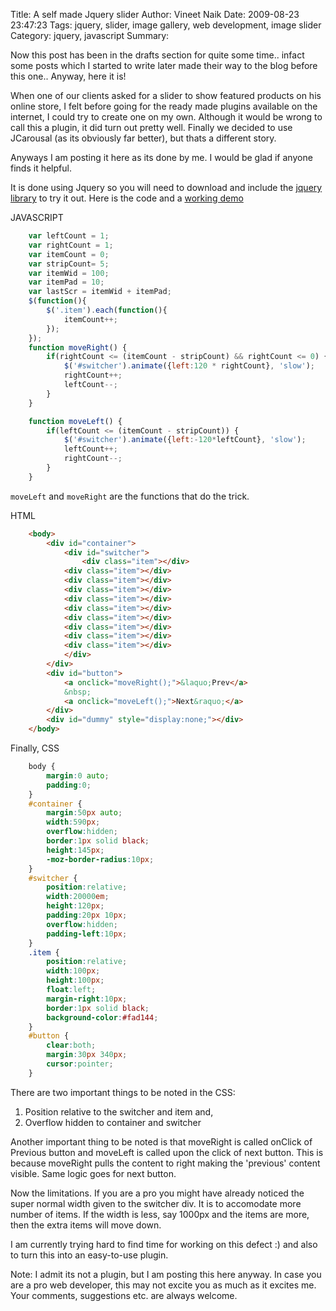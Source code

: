 Title: A self made Jquery slider
Author: Vineet Naik
Date: 2009-08-23 23:47:23
Tags: jquery, slider, image gallery, web development, image slider
Category: jquery, javascript
Summary: 

Now this post has been in the drafts section for quite some
time.. infact some posts which I started to write later made their way
to the blog before this one.. Anyway, here it is!

When one of our clients asked for a slider to show featured products
on his online store, I felt before going for the ready made plugins
available on the internet, I could try to create one on my
own. Although it would be wrong to call this a plugin, it did turn out
pretty well. Finally we decided to use JCarousal (as its obviously far
better), but thats a different story.

Anyways I am posting it here as its done by me. I would be glad if
anyone finds it helpful.

It is done using Jquery so you will need to download and include the
[jquery library](http://docs.jquery.com/Downloading_jQuery) to try it
out. Here is the code and a
[working demo](http://www.noiseokplease.com/slider/test.html)

JAVASCRIPT

```javascript
    var leftCount = 1;
    var rightCount = 1;
    var itemCount = 0;
    var stripCount= 5;
    var itemWid = 100;
    var itemPad = 10;
    var lastScr = itemWid + itemPad;
    $(function(){
        $('.item').each(function(){
            itemCount++;
        });
    });
    function moveRight() {
        if(rightCount <= (itemCount - stripCount) && rightCount <= 0) {
            $('#switcher').animate({left:120 * rightCount}, 'slow');        
            rightCount++;
            leftCount--;
        }
    }

    function moveLeft() {
        if(leftCount <= (itemCount - stripCount)) {
            $('#switcher').animate({left:-120*leftCount}, 'slow');
            leftCount++;
            rightCount--;
        }
    }
```

``moveLeft`` and ``moveRight`` are the functions that do the trick.

HTML

```html
    <body>
        <div id="container">
            <div id="switcher">
                <div class="item"></div>
    	    <div class="item"></div>
    	    <div class="item"></div>
    	    <div class="item"></div>
    	    <div class="item"></div>
    	    <div class="item"></div>
    	    <div class="item"></div>
    	    <div class="item"></div>
    	    <div class="item"></div>
    	    <div class="item"></div>
            </div>
        </div>
        <div id="button">
            <a onclick="moveRight();">&laquo;Prev</a>
            &nbsp;
            <a onclick="moveLeft();">Next&raquo;</a>
        </div>
        <div id="dummy" style="display:none;"></div> 
    </body>
```

Finally, CSS

```css
    body {
        margin:0 auto;
        padding:0;
    }
    #container {
        margin:50px auto;
        width:590px;
        overflow:hidden;
        border:1px solid black;
        height:145px;
        -moz-border-radius:10px;
    }
    #switcher {
        position:relative;
        width:20000em;
        height:120px;
        padding:20px 10px;
        overflow:hidden;
        padding-left:10px;
    }
    .item {
        position:relative;
        width:100px;
        height:100px;
        float:left;
        margin-right:10px;
        border:1px solid black;
        background-color:#fad144;
    }
    #button {
        clear:both;
        margin:30px 340px;
        cursor:pointer;
    }
```

There are two important things to be noted in the CSS:

1. Position relative to the switcher and item and,
2. Overflow hidden to container and switcher

Another important thing to be noted is that moveRight is called
onClick of Previous button and moveLeft is called upon the click of
next button. This is because moveRight pulls the content to right
making the 'previous' content visible. Same logic goes for next
button.

Now the limitations. If you are a pro you might have already noticed
the super normal width given to the switcher div. It is to accomodate
more number of items. If the width is less, say 1000px and the items
are more, then the extra items will move down.

I am currently trying hard to find time for working on this defect :)
and also to turn this into an easy-to-use plugin.

Note: I admit its not a plugin, but I am posting this here anyway. In
case you are a pro web developer, this may not excite you as much as
it excites me. Your comments, suggestions etc. are always welcome.
